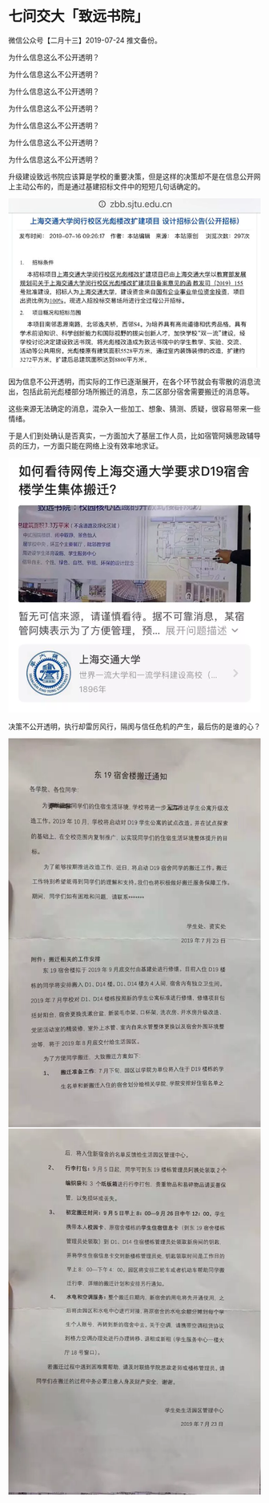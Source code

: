 # 七问交大「致远书院」

微信公众号【二月十三】2019-07-24 推文备份。

为什么信息这么不公开透明？

为什么信息这么不公开透明？

为什么信息这么不公开透明？

为什么信息这么不公开透明？

为什么信息这么不公开透明？

为什么信息这么不公开透明？

为什么信息这么不公开透明？

升级建设致远书院应该算是学校的重要决策，但是这样的决策却不是在信息公开网上主动公布的，而是通过基建招标文件中的短短几句话确定的。

![img1](images/2019072410.webp)

因为信息不公开透明，而实际的工作已逐渐展开，在各个环节就会有零散的消息流出，包括此前光彪楼部分场所搬迁的消息，东二区部分宿舍需要搬迁的消息等。

这些来源无法确定的消息，混杂入一些加工、想象、猜测、质疑，很容易带来一些情绪。

于是人们到处确认是否真实，一方面加大了基层工作人员，比如宿管阿姨思政辅导员的压力，一方面只能在网络上没有效率地求证。

![img2](images/2019072411.webp)

决策不公开透明，执行却雷厉风行，隔阂与信任危机的产生，最后伤的是谁的心？

![img3](images/2019072412.webp)
![img4](images/2019072413.webp)